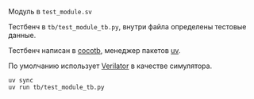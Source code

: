 Модуль в `test_module.sv`

Тестбенч в `tb/test_module_tb.py`, внутри файла определены тестовые данные.

Тестбенч написан в [cocotb](https://docs.cocotb.org/en/stable/), менеджер пакетов [uv](https://github.com/astral-sh/uv).

По умолчанию использует [Verilator](https://www.veripool.org/verilator/) в качестве симулятора.

```
uv sync 
uv run tb/test_module_tb.py
```